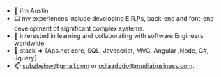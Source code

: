 - 👋 i'm Austin
- 🎞️ my experiences include developing E.R.Ps, back-end and font-end development of significant complex systems. 
- 👀 interested in learning and collaborating with software Engineers worldwide.
- 🌱 stack => {Aps.net core, SQL, Javascript, MVC, Angular ,Node, C#, Jquery}
- 📫  subzbelow@gmail.com or odiaadodo@mudiabusiness.com.

<!---
AustinAdodo/AustinAdodo is a ✨ special ✨ repository because its `README.md` (this file) appears on your GitHub profile.
You can click the Preview link to take a look at your changes.
--->
